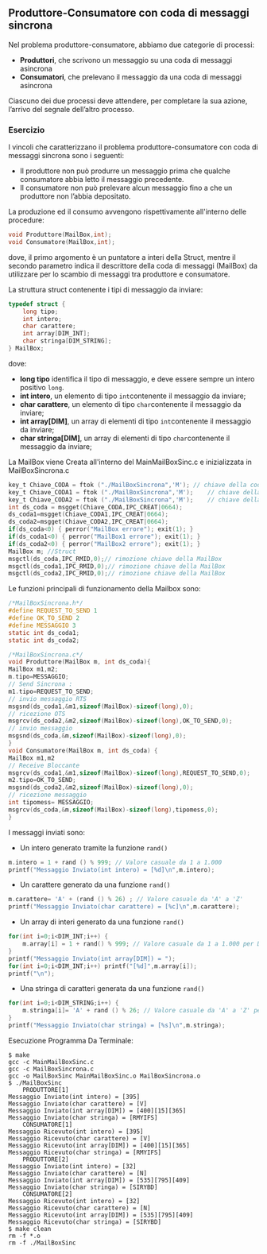 ## Produttore-Consumatore con coda di messaggi sincrona

Nel problema produttore-consumatore, abbiamo due categorie di processi:

- **Produttori**, che scrivono un messaggio su una coda di messaggi asincrona
- **Consumatori**, che prelevano il messaggio da una coda di messaggi asincrona

Ciascuno dei due processi deve attendere, per completare la sua azione, l’arrivo del segnale dell’altro processo.

### Esercizio

I vincoli che caratterizzano il problema produttore-consumatore con coda di messaggi sincrona sono i seguenti:

- Il produttore non può produrre un messaggio prima che qualche consumatore abbia letto il messaggio precedente.
- Il consumatore non può prelevare alcun messaggio fino a che un produttore non l’abbia depositato.

La produzione ed il consumo avvengono rispettivamente all'interno delle procedure:

```c
void Produttore(MailBox,int);
void Consumatore(MailBox,int);
```
dove, il primo argomento è un puntatore a interi della Struct, 
mentre il secondo parametro indica il descrittore della coda di messaggi (MailBox) 
da utilizzare per lo scambio di messaggi tra produttore e consumatore.

La struttura struct contenente i tipi di messaggio da inviare:

```c
typedef struct {
	long tipo;	
	int intero;
	char carattere;
	int array[DIM_INT];
	char stringa[DIM_STRING];	
} MailBox;
```
dove:

- **long tipo** identifica il tipo di messaggio, e deve essere sempre un intero positivo ``long``.
- **int intero**, un elemento di tipo ``int``contenente il messaggio da inviare;
- **char carattere**, un elemento di tipo ``char``contenente il messaggio da inviare;
- **int array[DIM]**, un array di elementi di tipo ``int``contenente il messaggio da inviare;
- **char stringa[DIM]**, un array di elementi di tipo ``char``contenente il messaggio da inviare;

La MailBox viene Creata all'interno del MainMailBoxSinc.c e inizializzata in MailBoxSincrona.c

```c
key_t Chiave_CODA = ftok ("./MailBoxSincrona",'M'); // chiave della coda messaggio
key_t Chiave_CODA1 = ftok ("./MailBoxSincrona",'M');	// chiave della coda messaggio
key_t Chiave_CODA2 = ftok ("./MailBoxSincrona",'M');	// chiave della coda messaggio
int ds_coda = msgget(Chiave_CODA,IPC_CREAT|0664);
ds_coda1=msgget(Chiave_CODA1,IPC_CREAT|0664);
ds_coda2=msgget(Chiave_CODA2,IPC_CREAT|0664);
if(ds_coda<0) { perror("MailBox errore"); exit(1); }
if(ds_coda1<0) { perror("MailBox1 errore"); exit(1); }
if(ds_coda2<0) { perror("MailBox2 errore"); exit(1); }
MailBox m; //Struct 
msgctl(ds_coda,IPC_RMID,0);// rimozione chiave della MailBox
msgctl(ds_coda1,IPC_RMID,0);// rimozione chiave della MailBox
msgctl(ds_coda2,IPC_RMID,0);// rimozione chiave della MailBox
```

Le funzioni principali di funzionamento della Mailbox sono:

```c
/*MailBoxSincrona.h*/
#define REQUEST_TO_SEND 1
#define OK_TO_SEND 2
#define MESSAGGIO 3
static int ds_coda1;
static int ds_coda2;

/*MailBoxSincrona.c*/
void Produttore(MailBox m, int ds_coda){
MailBox m1,m2;
m.tipo=MESSAGGIO;
// Send Sincrona :
m1.tipo=REQUEST_TO_SEND;
// invio messaggio RTS
msgsnd(ds_coda1,&m1,sizeof(MailBox)-sizeof(long),0);	
// ricezione OTS
msgrcv(ds_coda2,&m2,sizeof(MailBox)-sizeof(long),OK_TO_SEND,0);
// invio messaggio
msgsnd(ds_coda,&m,sizeof(MailBox)-sizeof(long),0);
}
void Consumatore(MailBox m, int ds_coda) {
MailBox m1,m2
// Receive Bloccante
msgrcv(ds_coda1,&m1,sizeof(MailBox)-sizeof(long),REQUEST_TO_SEND,0);	// costruzione messaggio OTS
m2.tipo=OK_TO_SEND;
msgsnd(ds_coda2,&m2,sizeof(MailBox)-sizeof(long),0);
// ricezione messaggio
int tipomess= MESSAGGIO;
msgrcv(ds_coda,&m,sizeof(MailBox)-sizeof(long),tipomess,0);
}
```

I messaggi inviati sono:
- Un intero generato tramite la funzione ``rand()`` 
```c
m.intero = 1 + rand () % 999; // Valore casuale da 1 a 1.000
printf("Messaggio Inviato(int intero) = [%d]\n",m.intero);
```
- Un carattere generato da una funzione ``rand()``
```c
m.carattere= 'A' + (rand () % 26) ; // Valore casuale da 'A' a 'Z'
printf("Messaggio Inviato(char carattere) = [%c]\n",m.carattere);
```
- Un array di interi generato da una funzione ``rand()`` 
```c
for(int i=0;i<DIM_INT;i++) {
	m.array[i] = 1 + rand() % 999; // Valore casuale da 1 a 1.000 per DIM volte
}
printf("Messaggio Inviato(int array[DIM]) = ");
for(int i=0;i<DIM_INT;i++) printf("[%d]",m.array[i]);
printf("\n");
```
- Una stringa di caratteri generata da una funzione ``rand()``
```c
for(int i=0;i<DIM_STRING;i++) { 
	m.stringa[i]= 'A' + rand () % 26; // Valore casuale da 'A' a 'Z' per DIM volte
}
printf("Messaggio Inviato(char stringa) = [%s]\n",m.stringa);
```

Esecuzione Programma Da Terminale:
```console
$ make
gcc -c MainMailBoxSinc.c
gcc -c MailBoxSincrona.c
gcc -o MailBoxSinc MainMailBoxSinc.o MailBoxSincrona.o
$ ./MailBoxSinc
	PRODUTTORE[1]
Messaggio Inviato(int intero) = [395]
Messaggio Inviato(char carattere) = [V]
Messaggio Inviato(int array[DIM]) = [400][15][365]
Messaggio Inviato(char stringa) = [RMYIFS]
	CONSUMATORE[1]
Messaggio Ricevuto(int intero) = [395]
Messaggio Ricevuto(char carattere) = [V]
Messaggio Ricevuto(int array[DIM]) = [400][15][365]
Messaggio Ricevuto(char stringa) = [RMYIFS]
	PRODUTTORE[2]
Messaggio Inviato(int intero) = [32]
Messaggio Inviato(char carattere) = [N]
Messaggio Inviato(int array[DIM]) = [535][795][409]
Messaggio Inviato(char stringa) = [SIRYBD]
	CONSUMATORE[2]
Messaggio Ricevuto(int intero) = [32]
Messaggio Ricevuto(char carattere) = [N]
Messaggio Ricevuto(int array[DIM]) = [535][795][409]
Messaggio Ricevuto(char stringa) = [SIRYBD]
$ make clean
rm -f *.o
rm -f ./MailBoxSinc
```
